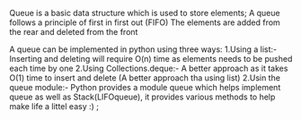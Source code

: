 Queue is a basic data structure which is used to store elements;
A queue follows a principle of first in first out (FIFO)
The elements are added from the rear and deleted from the front

A queue can be implemented in python using three ways:
1.Using a list:-
Inserting and deleting will require O(n) time as elements needs to be pushed each time by one
2.Using Collections.deque:-
A better approach as it takes O(1) time to insert and delete (A better approach tha using list)
2.Usin the queue module:-
Python provides a module queue which helps implement queue as well as Stack(LIFOqueue), it provides various methods to help make life a littel easy :) ;
